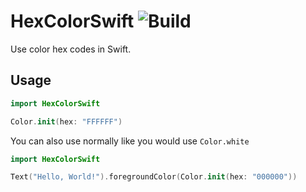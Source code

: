 # HexColorSwift ![Build](https://github.com/AtomicLemon/HexColorSwift/workflows/Swift/badge.svg)

Use color hex codes in Swift.

## Usage

```swift
import HexColorSwift

Color.init(hex: "FFFFFF")
```

You can also use normally like you would use `Color.white`
```swift
import HexColorSwift

Text("Hello, World!").foregroundColor(Color.init(hex: "000000"))
```

